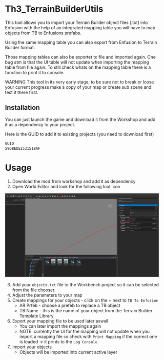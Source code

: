 # Th3_TerrainBuilderUtils
This tool allows you to import your Terrain Builder object files (.txt) into Enfusion with the help of an integrated mapping table you will have to map objects from TB to Enfusions prefabs.

Using the same mapping table you can also export from Enfusion to Terrain Builder format.

Those mapping tables can also be exportet to file and imported again.
One bug atm is that the UI table will not update when importing the mapping table from file again. To still check whats on the mapping table there is a function to print it to console.

WARNING
This tool in its very early stage, to be sure not to break or loose your current progress make a copy of your map or create sub scene and test it there first.

## Installation
You can just launch the game and download it from the Workshop and add it as a dependency to your project. 

Here is the GUID to add it to existing projects (you need to download first) 
```
GUID
5968EDE2531518AF
```

# Usage
1. Download the mod from workshop and add it as dependency
2. Open World Editor and look for the following tool icon

![](screenshots\dragndrop.png)


3. Add your `objectx.txt` file to the Workbench project so it can be selected from the file chooser.
4. Adjust the parameters to your map
5. Create mappings for your objects - click on the + next to `TB To Enfusion`
    - AR Prfeb - choose a prefeb to replace a TB object
    - TB Name - this is the name of your object from the Terrain Builder Template Library
6. Export your mapping file to be used later aswell
    - You can later import the mappings again 
    - NOTE: currently the UI for the mapping will not update when you import a mapping file so check with `Print Mapping` if the correct one is loaded -> it prints to the `Log Console`
7. Import your objects 
    - Objects will be imported into current active layer 


